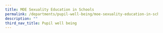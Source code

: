 ```yaml
---
title: MOE Sexuality Education in Schools
permalink: /departments/pupil-well-being/moe-sexuality-education-in-schools
description: ""
third_nav_title: Pupil well being
---
```

